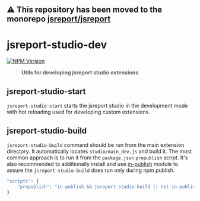 **⚠️ This repository has been moved to the monorepo [jsreport/jsreport](https://github.com/jsreport/jsreport)**
--

# jsreport-studio-dev

[![NPM Version](http://img.shields.io/npm/v/jsreport-studio-dev.svg?style=flat-square)](https://npmjs.com/package/jsreport-studio-dev)

> **Utils for developing jsreport studio extensions**

## jsreport-studio-start
`jsreport-studio-start` starts the jsreport studio in the development mode with hot reloading used for developing custom extensions.

## jsreport-studio-build

`jsreport-studio-build` command should be run from the main extension directory. It automatically locates `studio/main_dev.js` and build it. The most common approach is to run it from the `package.json`  `prepublish` script. It's also recommended to additionally install and use [in-publish](https://github.com/iarna/in-publish) module to assure the `jsreport-studio-build` does run only during npm publish.

```js
"scripts": {  
    "prepublish": "in-publish && jsreport-studio-build || not-in-publish"
}
```


